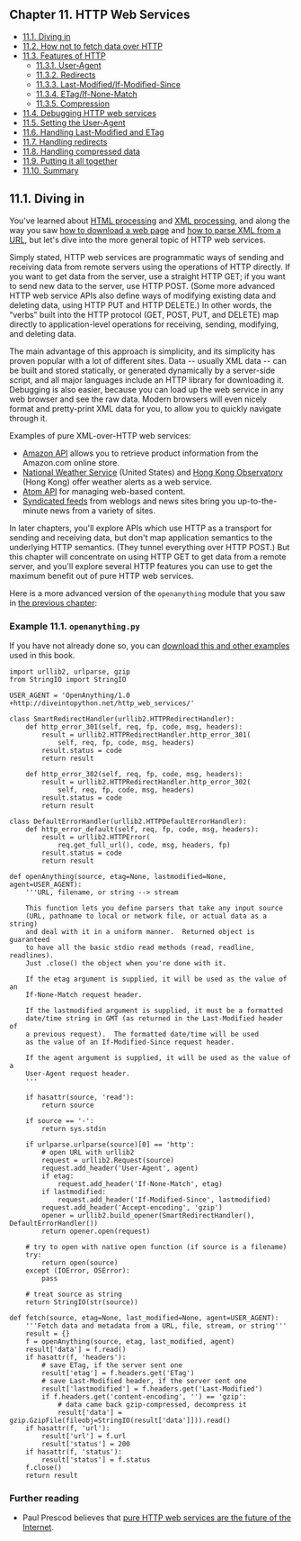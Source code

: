 

Chapter 11. HTTP Web Services
-----------------------------

-   [11.1. Diving in](index.html#oa.divein)
-   [11.2. How not to fetch data over HTTP](review.html)
-   [11.3. Features of HTTP](http_features.html)
    -   [11.3.1. User-Agent](http_features.html#d0e27596)
    -   [11.3.2. Redirects](http_features.html#d0e27616)
    -   [11.3.3.
        Last-Modified/If-Modified-Since](http_features.html#d0e27689)
    -   [11.3.4. ETag/If-None-Match](http_features.html#d0e27724)
    -   [11.3.5. Compression](http_features.html#d0e27752)
-   [11.4. Debugging HTTP web services](debugging.html)
-   [11.5. Setting the User-Agent](user_agent.html)
-   [11.6. Handling Last-Modified and ETag](etags.html)
-   [11.7. Handling redirects](redirects.html)
-   [11.8. Handling compressed data](gzip_compression.html)
-   [11.9. Putting it all together](alltogether.html)
-   [11.10. Summary](summary.html)

11.1. Diving in
---------------

You've learned about [HTML
processing](../html_processing/index.html "Chapter 8. HTML Processing")
and [XML
processing](../xml_processing/index.html "Chapter 9. XML Processing"),
and along the way you saw [how to download a web
page](../html_processing/extracting_data.html#dialect.extract.urllib "Example 8.5. Introducing urllib")
and [how to parse XML from a
URL](../scripts_and_streams/index.html#kgp.openanything.urllib "Example 10.2. Parsing XML from a URL"),
but let's dive into the more general topic of HTTP web services.

Simply stated, HTTP web services are programmatic ways of sending and
receiving data from remote servers using the operations of HTTP
directly. If you want to get data from the server, use a straight HTTP
GET; if you want to send new data to the server, use HTTP POST. (Some
more advanced HTTP web service APIs also define ways of modifying
existing data and deleting data, using HTTP PUT and HTTP DELETE.) In
other words, the “verbs” built into the HTTP protocol (GET, POST, PUT,
and DELETE) map directly to application-level operations for receiving,
sending, modifying, and deleting data.

The main advantage of this approach is simplicity, and its simplicity
has proven popular with a lot of different sites. Data -- usually XML
data -- can be built and stored statically, or generated dynamically by
a server-side script, and all major languages include an HTTP library
for downloading it. Debugging is also easier, because you can load up
the web service in any web browser and see the raw data. Modern browsers
will even nicely format and pretty-print XML data for you, to allow you
to quickly navigate through it.

Examples of pure XML-over-HTTP web services:

-   [Amazon API](http://www.amazon.com/webservices) allows you to
    retrieve product information from the Amazon.com online store.
-   [National Weather Service](https://alerts.weather.gov/) (United
    States) and [Hong Kong Observatory](http://demo.xml.weather.gov.hk/)
    (Hong Kong) offer weather alerts as a web service.
-   [Atom API](http://atomenabled.org/) for managing web-based content.
-   [Syndicated feeds](http://syndic8.com/) from weblogs and news sites
    bring you up-to-the-minute news from a variety of sites.

In later chapters, you'll explore APIs which use HTTP as a transport for
sending and receiving data, but don't map application semantics to the
underlying HTTP semantics. (They tunnel everything over HTTP POST.) But
this chapter will concentrate on using HTTP GET to get data from a
remote server, and you'll explore several HTTP features you can use to
get the maximum benefit out of pure HTTP web services.

Here is a more advanced version of the `openanything` module that you
saw in [the previous
chapter](../scripts_and_streams/index.html "Chapter 10. Scripts and Streams"):

### Example 11.1. `openanything.py`

If you have not already done so, you can [download this and other
examples](http://diveintopython.net/download/diveintopython-examples-5.4.zip "Download example scripts")
used in this book.

    import urllib2, urlparse, gzip
    from StringIO import StringIO

    USER_AGENT = 'OpenAnything/1.0 +http://diveintopython.net/http_web_services/'

    class SmartRedirectHandler(urllib2.HTTPRedirectHandler):    
        def http_error_301(self, req, fp, code, msg, headers):  
            result = urllib2.HTTPRedirectHandler.http_error_301(
                self, req, fp, code, msg, headers)              
            result.status = code                                
            return result                                       

        def http_error_302(self, req, fp, code, msg, headers):  
            result = urllib2.HTTPRedirectHandler.http_error_302(
                self, req, fp, code, msg, headers)              
            result.status = code                                
            return result                                       

    class DefaultErrorHandler(urllib2.HTTPDefaultErrorHandler):   
        def http_error_default(self, req, fp, code, msg, headers):
            result = urllib2.HTTPError(                           
                req.get_full_url(), code, msg, headers, fp)       
            result.status = code                                  
            return result                                         

    def openAnything(source, etag=None, lastmodified=None, agent=USER_AGENT):
        '''URL, filename, or string --> stream

        This function lets you define parsers that take any input source
        (URL, pathname to local or network file, or actual data as a string)
        and deal with it in a uniform manner.  Returned object is guaranteed
        to have all the basic stdio read methods (read, readline, readlines).
        Just .close() the object when you're done with it.

        If the etag argument is supplied, it will be used as the value of an
        If-None-Match request header.

        If the lastmodified argument is supplied, it must be a formatted
        date/time string in GMT (as returned in the Last-Modified header of
        a previous request).  The formatted date/time will be used
        as the value of an If-Modified-Since request header.

        If the agent argument is supplied, it will be used as the value of a
        User-Agent request header.
        '''

        if hasattr(source, 'read'):
            return source

        if source == '-':
            return sys.stdin

        if urlparse.urlparse(source)[0] == 'http':                                      
            # open URL with urllib2                                                     
            request = urllib2.Request(source)                                           
            request.add_header('User-Agent', agent)                                     
            if etag:                                                                    
                request.add_header('If-None-Match', etag)                               
            if lastmodified:                                                            
                request.add_header('If-Modified-Since', lastmodified)                   
            request.add_header('Accept-encoding', 'gzip')                               
            opener = urllib2.build_opener(SmartRedirectHandler(), DefaultErrorHandler())
            return opener.open(request)                                                 
        
        # try to open with native open function (if source is a filename)
        try:
            return open(source)
        except (IOError, OSError):
            pass

        # treat source as string
        return StringIO(str(source))

    def fetch(source, etag=None, last_modified=None, agent=USER_AGENT):  
        '''Fetch data and metadata from a URL, file, stream, or string'''
        result = {}                                                      
        f = openAnything(source, etag, last_modified, agent)             
        result['data'] = f.read()                                        
        if hasattr(f, 'headers'):                                        
            # save ETag, if the server sent one                          
            result['etag'] = f.headers.get('ETag')                       
            # save Last-Modified header, if the server sent one          
            result['lastmodified'] = f.headers.get('Last-Modified')      
            if f.headers.get('content-encoding', '') == 'gzip':          
                # data came back gzip-compressed, decompress it          
                result['data'] = gzip.GzipFile(fileobj=StringIO(result['data']])).read()
        if hasattr(f, 'url'):                                            
            result['url'] = f.url                                        
            result['status'] = 200                                       
        if hasattr(f, 'status'):                                         
            result['status'] = f.status                                  
        f.close()                                                        
        return result                                                    

### Further reading

-   Paul Prescod believes that [pure HTTP web services are the future of
    the
    Internet](https://www.xml.com/pub/a/ws/2002/02/06/rest.html).

  

